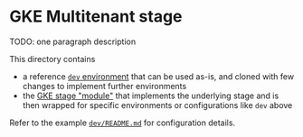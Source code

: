 # GKE Multitenant stage

TODO: one paragraph description

This directory contains

- a reference [`dev` environment](./dev/) that can be used as-is, and cloned with few changes to implement further environments
- the [GKE stage "module"](./_module) that implements the underlying stage and is then wrapped for specific environments or configurations like `dev` above

Refer to the example [`dev/README.md`](./dev/README.md) for configuration details.
